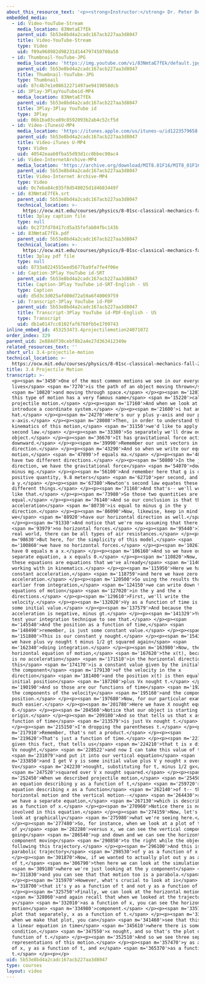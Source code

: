 ```yaml
---
about_this_resource_text: '<p><strong>Instructor:</strong> Dr. Peter Dourmashkin</p>'
embedded_media:
  - id: Video-YouTube-Stream
    media_location: 83NmtaE7fEk
    parent_uid: 5b53e8bd4a2cadc167acb227aa3d8047
    title: Video-YouTube-Stream
    type: Video
    uid: f09a968982d98231d144797450700a58
  - id: Thumbnail-YouTube-JPG
    media_location: 'https://img.youtube.com/vi/83NmtaE7fEk/default.jpg'
    parent_uid: 5b53e8bd4a2cadc167acb227aa3d8047
    title: Thumbnail-YouTube-JPG
    type: Thumbnail
    uid: 87c4b7e1e08612271497ae9419058dcb
  - id: 3Play-3PlayYouTubeid-MP4
    media_location: 83NmtaE7fEk
    parent_uid: 5b53e8bd4a2cadc167acb227aa3d8047
    title: 3Play-3Play YouTube id
    type: 3Play
    uid: 06b1ba03ce89c8592093b2ab4c52cf5d
  - id: Video-iTunesU-MP4
    media_location: 'https://itunes.apple.com/us/itunes-u/id1223579658'
    parent_uid: 5b53e8bd4a2cadc167acb227aa3d8047
    title: Video-iTunes U-MP4
    type: Video
    uid: 40542eaa60fba55d93d1cc0bbec90ac4
  - id: Video-InternetArchive-MP4
    media_location: 'https://archive.org/download/MIT8.01F16/MIT8_01F16_L03v04_360p.mp4'
    parent_uid: 5b53e8bd4a2cadc167acb227aa3d8047
    title: Video-Internet Archive-MP4
    type: Video
    uid: 0c7eba84c035f8d548025d1d4603449f
  - id: 83NmtaE7fEk.srt
    parent_uid: 5b53e8bd4a2cadc167acb227aa3d8047
    technical_location: >-
      https://ocw.mit.edu/courses/physics/8-01sc-classical-mechanics-fall-2016/week-1-kinematics/3.4-projectile-motion/3.4-projectile-motion/83NmtaE7fEk.srt
    title: 3play caption file
    type: null
    uid: 0c273fd78417cd5a35fefab04fbc143b
  - id: 83NmtaE7fEk.pdf
    parent_uid: 5b53e8bd4a2cadc167acb227aa3d8047
    technical_location: >-
      https://ocw.mit.edu/courses/physics/8-01sc-classical-mechanics-fall-2016/week-1-kinematics/3.4-projectile-motion/3.4-projectile-motion/83NmtaE7fEk.pdf
    title: 3play pdf file
    type: null
    uid: 8733a0224555eed5677ba9fa7fe4f06e
  - id: Caption-3Play YouTube id-SRT
    parent_uid: 5b53e8bd4a2cadc167acb227aa3d8047
    title: Caption-3Play YouTube id-SRT-English - US
    type: Caption
    uid: d5d3c3d025afd00d72a59a6f40069759
  - id: Transcript-3Play YouTube id-PDF
    parent_uid: 5b53e8bd4a2cadc167acb227aa3d8047
    title: Transcript-3Play YouTube id-PDF-English - US
    type: Transcript
    uid: db1a0147cc8102faf6760fb5e1709743
inline_embed_id: 453253473.4projectilemotion24071072
order_index: 329
parent_uid: 2e884df30cebf8b2a4e27d363412349e
related_resources_text: ''
short_url: 3.4-projectile-motion
technical_location: >-
  https://ocw.mit.edu/courses/physics/8-01sc-classical-mechanics-fall-2016/week-1-kinematics/3.4-projectile-motion/3.4-projectile-motion
title: 3.4 Projectile Motion
transcript: >-
  <p><span m='3450'>One of the most common motions we see in our everyday
  lives</span> <span m='7270'>is the path of an object moving thrown</span>
  <span m='10820'>and moving through space.</span> </p><p><span m='12870'>Now,
  this type of motion has a very famous name</span> <span m='15220'>called
  projectile motion.</span> </p><p><span m='17160'>And when we look at it, let's
  introduce a coordinate system.</span> </p><p><span m='21600'>i hat and j
  hat.</span> </p><p><span m='24270'>Here's our y plus y-axis and our plus
  x-axis.</span> </p><p><span m='28080'>Then, in order to understand the
  kinematics of this motion,</span> <span m='31150'>we'd like to apply Newton's
  second law.</span> </p><p><span m='33380'>So separately we'll draw our
  object.</span> </p><p><span m='36670'>It has gravitational force acting
  downward.</span> </p><p><span m='39990'>Remember our unit vectors in the j hat
  direction.</span> </p><p><span m='43290'>And so when we write our equations of
  motion,</span> <span m='47890'>f equals ma.</span> </p><p><span m='48880'>We
  have two different directions.</span> </p><p><span m='50800'>In the j hat
  direction, we have the gravitational force</span> <span m='54070'>downward
  minus mg.</span> </p><p><span m='56100'>And remember here that g is our
  positive quantity, 9.8 meters</span> <span m='62710'>per second, and we have m
  a y.</span> </p><p><span m='67380'>Newton's second law equates these two
  different things.</span> </p><p><span m='71160'>And that's-- we'll write it
  like that.</span> </p><p><span m='73980'>So those two quantities are
  equal.</span> </p><p><span m='76140'>And so our conclusion is that the
  acceleration</span> <span m='80730'>is equal to minus g in the y
  direction.</span> </p><p><span m='86090'>Now, likewise, keep in mind that
  we</span> <span m='88920'>have our horizontal direction as well.</span>
  </p><p><span m='91330'>And notice that we're now assuming that there's</span>
  <span m='93979'>no horizontal forces.</span> </p><p><span m='95440'>In the
  real world, there can be all types of air resistances.</span> </p><p><span
  m='98630'>But here, for the simplicity of this model,</span> <span
  m='100860'>we have no horizontal forces.</span> </p><p><span m='102670'>So we
  have 0 equals m a x.</span> </p><p><span m='106160'>And so we have our
  separate equation, a x equals 0.</span> </p><p><span m='110820'>Now, both of
  these equations are equations that we've already</span> <span m='114080'>been
  working with in kinematics.</span> </p><p><span m='115950'>Here we have a
  constant acceleration,</span> <span m='118759'>and here we have zero
  acceleration.</span> </p><p><span m='120500'>So using the results that we had
  earlier from integration,</span> <span m='124150'>we can write down the
  equations of motion</span> <span m='127020'>in the y and the x
  directions.</span> </p><p><span m='129610'>First, we'll write the
  velocity.</span> </p><p><span m='132020'>Vy as a function of time is equal to
  some initial value.</span> </p><p><span m='137579'>And because the
  acceleration is negative, minus gt.</span> </p><p><span m='141329'>You can
  test your integration technique to see that.</span> </p><p><span
  m='145540'>And the position as a function of time,</span> <span
  m='148490'>remember, is just some constant value.</span> </p><p><span
  m='151880'>This is our constant y nought.</span> </p><p><span m='154390'>And
  we have plus vy nought t minus 1/2 gt squared again</span> <span
  m='162340'>doing integration.</span> </p><p><span m='163980'>Now, the
  horizontal equation of motion,</span> <span m='167620'>the x(t), because there
  is no acceleration</span> <span m='171510'>in the horizontal direction,
  this</span> <span m='174170'>is a constant value given by the initial value of
  the component</span> <span m='179130'>of the velocity in the x
  direction</span> <span m='181400'>and the position x(t) is then equal to some
  initial position</span> <span m='187260'>plus Vx nought t.</span> </p><p><span
  m='190190'>And so those are our functions of time</span> <span m='192930'>for
  the components of the velocity</span> <span m='195160'>and the components of
  position.</span> </p><p><span m='197680'>Now, for our particular example, it's
  much easier.</span> </p><p><span m='201780'>Here we have X nought equal to
  0.</span> </p><p><span m='204560'>Notice that our object is starting at the
  origin.</span> </p><p><span m='209180'>And so that tells us that x as a
  function of time</span> <span m='213579'>is just Vx nought t.</span>
  </p><p><span m='215150'>I'm dropping the parentheses t.</span> </p><p><span
  m='217910'>Remember, that's not a product.</span> </p><p><span
  m='219620'>That's just a function of time.</span> </p><p><span m='221970'>And
  given this fact, that tells us</span> <span m='224210'>that t is x divided by
  Vx nought,</span> <span m='228522'>and now I can take this value of t</span>
  <span m='231079'>and put it into our vertical equation</span> <span
  m='233850'>and I get V y is some initial value plus V y nought x over
  Vx</span> <span m='242230'>nought, substituting for t, minus 1/2 gx</span>
  <span m='247520'>squared over V x nought squared.</span> </p><p><span
  m='252450'>When we described projectile motion,</span> <span m='254500'>we had
  an equation describing y as a function of t,</span> <span m='259720'>an
  equation describing x as a function</span> <span m='262140'>of t-- the
  horizontal motion and the vertical motion--</span> <span m='264430'>and here
  we have a separate equation,</span> <span m='267130'>which is describing the y
  as a function of x.</span> </p><p><span m='270960'>Notice there is no time
  involved in this equation.</span> </p><p><span m='274159'>Now, let's try to
  look at graphically</span> <span m='275980'>what we're seeing here.</span>
  </p><p><span m='277480'>So, for instance, when we look at a plot of the motion
  of y</span> <span m='282280'>versus x, we can see the vertical component
  going</span> <span m='286540'>up and down and we can see the horizontal
  component moving</span> <span m='290850'>to the right while the object is
  following this trajectory.</span> </p><p><span m='296100'>And this is a
  parabolic trajectory</span> <span m='298530'>of y as a function of x.</span>
  </p><p><span m='301870'>Now, if we wanted to actually plot out y as a function
  of t,</span> <span m='306790'>then here we can look at the simulation</span>
  <span m='309180'>where we're just looking at the y component</span> <span
  m='311830'>and you can see that that motion too is a parabola.</span>
  </p><p><span m='315970'>However, what's crucial to look at is</span> <span
  m='318700'>that it's y as a function of t and not y as a function of x.</span>
  </p><p><span m='325750'>Finally, we can look at the horizontal motion</span>
  <span m='328060'>and again recall that when we looked at the trajectory as
  y</span> <span m='332010'>as a function of x, you can see the horizontal
  motion</span> <span m='334980'>component.</span> </p><p><span m='335730'>Let's
  plot that separately, x as a function of t.</span> </p><p><span m='339600'>And
  when we make that plot, you can</span> <span m='341460'>see that this is just
  a linear equation in time</span> <span m='345610'>where there is some initial
  condition,</span> <span m='347550'>x nought, and so that's the plot of x as a
  function of t.</span> </p><p><span m='352510'>And so we see three separate
  representations of this motion.</span> </p><p><span m='357470'>y as a function
  of x, y as a function of t, and x</span> <span m='365370'>as a function of
  t.</span> </p><p></p>
uid: 5b53e8bd4a2cadc167acb227aa3d8047
type: courses
layout: video
---
```


